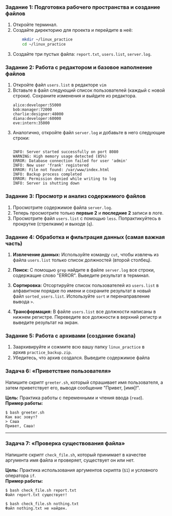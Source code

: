 ### Задание 1: Подготовка рабочего пространства и создание файлов

1. Откройте терминал.
2. Создайте директорию для проекта и перейдите в неё:
    ```bash
	    mkdir ~/linux_practice
	    cd ~/linux_practice
    ```
3. Создайте три пустых файла: `report.txt`, `users.list`, `server.log`.
    
### Задание 2: Работа с редактором и базовое наполнение файлов

1. Откройте файл `users.list` в редакторе `vim` 
2. Вставьте в файл следующий список пользователей (каждый с новой строки). Сохраните изменения и выйдите из редактора.
    ```text
    alice:developer:55000
    bob:manager:72000
    charlie:designer:48000
    diana:developer:60000
    eve:intern:35000
    ```    
3. Аналогично, откройте файл `server.log` и добавьте в него следующие строки:
    ```text
    
    INFO: Server started successfully on port 8080
    WARNING: High memory usage detected (85%)
    ERROR: Database connection failed for user 'admin'
    INFO: New user 'frank' registered
    ERROR: File not found: /var/www/index.html
    INFO: Backup process completed
    ERROR: Permission denied while writing to log
    INFO: Server is shutting down
    ```

### Задание 3: Просмотр и анализ содержимого файлов

1. Просмотрите содержимое файла `server.log`.
2. Теперь просмотрите только **первые 2** и **последние 2** записи в логе.
3. Просмотрите файл `users.list` с помощью `less`. Попрактикуйтесь в прокрутке (стрелками) и выходе (`q`).

### Задание 4: Обработка и фильтрация данных (самая важная часть)

1. **Извлечение данных:** Используйте команду `cut`, чтобы извлечь из файла `users.list` только список должностей (второй столбец).
    
2. **Поиск:** С помощью `grep` найдите в файле `server.log` все строки, содержащие слово "ERROR". Выведите результат в терминал.
    
3. **Сортировка:** Отсортируйте список пользователей из `users.list` в алфавитном порядке по имени и сохраните результат в новый файл `sorted_users.list`. Используйте `sort` и перенаправление вывода `>`.
    
4. **Трансформация:** В файле `users.list` все должности написаны в нижнем регистре. Переведите все должности в верхний регистр и выведите результат на экран.

### Задание 5: Работа с архивами (создание бэкапа)

1. Заархивируйте и сожмите всю вашу папку `linux_practice` в архив `practice_backup.zip`. 
2. Убедитесь, что архив создался. Выведите содержимое файла

### Задача 6: «Приветствие пользователя»

Напишите скрипт `greeter.sh`, который спрашивает имя пользователя, а затем приветствует его, выводя сообщение "Привет, [имя]!".

**Цель:** Практика работы с переменными и чтения ввода (`read`).  
**Пример работы:**
```text
$ bash greeter.sh
Как вас зовут?
> Саша
Привет, Саша!
```

---
### Задача 7: «Проверка существования файла»

Напишите скрипт `check_file.sh`, который принимает в качестве аргумента имя файла и проверяет, существует он или нет.

**Цель:** Практика использования аргументов скрипта (`$1`) и условного оператора `if`.  
**Пример работы:**

```text
$ bash check_file.sh report.txt
Файл report.txt существует!
```

```text
$ bash check_file.sh nothing.txt
Файл nothing.txt не найден.
```

